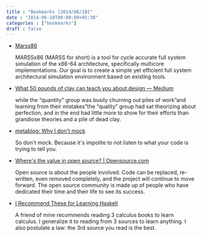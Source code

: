 ```yaml
---
title : "Bookmarks [2014/06/10]"
date : "2014-06-10T00:00:00+05:30"
categories : ["bookmarks"]
draft : false
---
```


-   [Marss86](http://marss86.org/~marss86/index.php/Home)

    MARSSx86 (MARSS for short) is a tool for cycle accurate full system
    simulation of the x86-64 architecture, specifically multicore
    implementations. Our goal is to create a simple yet efficient full
    system architectural simulation environment based on existing tools.

-   [What 50 pounds of clay can teach you about design — Medium](https://medium.com/p/b9b1b173f4eb)

    while the “quantity” group was busily churning out piles of work”and
    learning from their mistakes”the “quality” group had sat theorizing
    about perfection, and in the end had little more to show for their
    efforts than grandiose theories and a pile of dead clay.

-   [metablog: Why I don't mock](http://blog.metaobject.com/2014/05/why-i-don-mock.html)

    So don't mock. Because it's impolite to not listen to what your code
    is trying to tell you.

-   [Where's the value in open source? | Opensource.com](http://opensource.com/life/14/5/true-value-of-open-source)

    Open source is about the people involved. Code can be replaced,
    re-written, even removed completely, and the project will continue
    to move forward. The open source community is made up of people who
    have dedicated their time and their life to see its success.

-   [I Recommend These for Learning Haskell](http://www.vex.net/~trebla/haskell/learn-sources.xhtml)

    A friend of mine recommends reading 3 calculus books to learn
    calculus. I generalize it to reading from 3 sources to learn
    anything. I also postulate a law: the 3rd source you read is the
    best.
